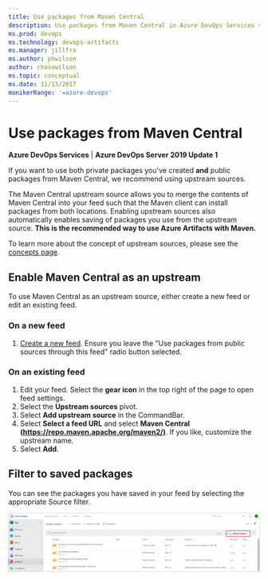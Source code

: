 ```yaml
---
title: Use packages from Maven Central
description: Use packages from Maven Central in Azure DevOps Services via upstream sources
ms.prod: devops
ms.technology: devops-artifacts
ms.manager: jillfra
ms.author: phwilson
author: chasewilson
ms.topic: conceptual
ms.date: 11/13/2017
monikerRange: '=azure-devops'
---
```


# Use packages from Maven Central

**Azure DevOps Services** | **Azure DevOps Server 2019 Update 1**

If you want to use both private packages you've created **and** public packages from Maven Central, we recommend using upstream sources. 

The Maven Central upstream source allows you to merge the contents of Maven Central into your feed such that the Maven client can install packages from both locations.  Enabling upstream sources also automatically enables saving of packages you use from the upstream source. **This is the recommended way to use Azure Artifacts with Maven.**

To learn more about the concept of upstream sources, please see the [concepts page](../concepts/upstream-sources.md).

## Enable Maven Central as an upstream
To use Maven Central as an upstream source, either create a new feed or edit an existing feed.

### On a new feed

1. [Create a new feed](../feeds/create-feed.md). Ensure you leave the "Use packages from public sources through this feed" radio button selected.

### On an existing feed

1. Edit your feed. Select the **gear icon** in the top right of the page to open feed settings.
2. Select the **Upstream sources** pivot.
3. Select **Add upstream source** in the CommandBar.
4. Select **Select a feed URL** and select **Maven Central (https://repo.maven.apache.org/maven2/)**. If you like, customize the upstream name.
5. Select **Add**.

## Filter to saved packages

You can see the packages you have saved in your feed by selecting the appropriate Source filter.

![Viewing your cached packages](_img/view-cached-packages.png)

